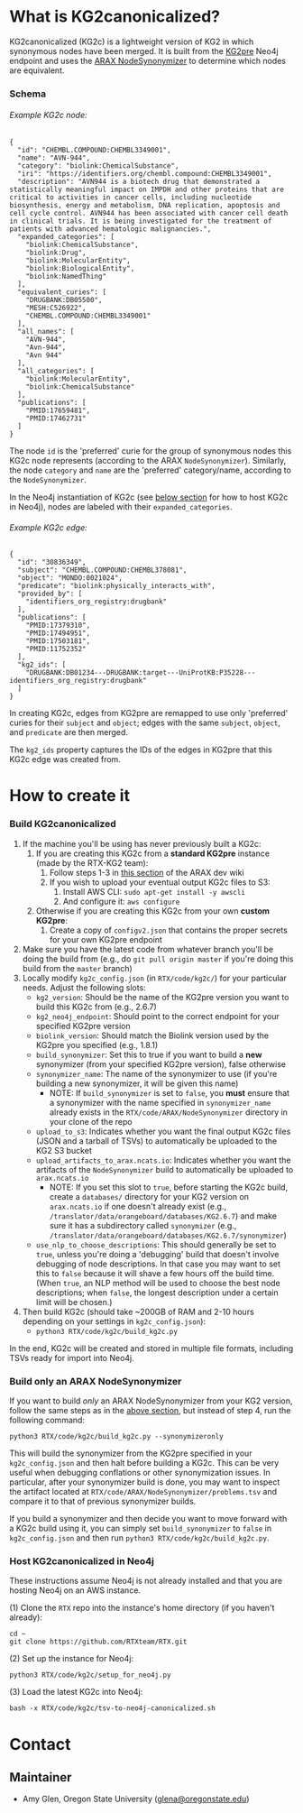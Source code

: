 # What is KG2canonicalized?

KG2canonicalized (KG2c) is a lightweight version of KG2 in which synonymous nodes have been merged. It is built from the [KG2pre](https://github.com/RTXteam/RTX-KG2) Neo4j endpoint and uses the [ARAX NodeSynonymizer](https://github.com/RTXteam/RTX/tree/master/code/ARAX/NodeSynonymizer) to determine which nodes are equivalent. 

### Schema

###### Example KG2c node:
```
{
  "id": "CHEMBL.COMPOUND:CHEMBL3349001",
  "name": "AVN-944",
  "category": "biolink:ChemicalSubstance",
  "iri": "https://identifiers.org/chembl.compound:CHEMBL3349001",
  "description": "AVN944 is a biotech drug that demonstrated a statistically meaningful impact on IMPDH and other proteins that are critical to activities in cancer cells, including nucleotide biosynthesis, energy and metabolism, DNA replication, apoptosis and cell cycle control. AVN944 has been associated with cancer cell death in clinical trials. It is being investigated for the treatment of patients with advanced hematologic malignancies.",
  "expanded_categories": [
    "biolink:ChemicalSubstance",
    "biolink:Drug",
    "biolink:MolecularEntity",
    "biolink:BiologicalEntity",
    "biolink:NamedThing"
  ],
  "equivalent_curies": [
    "DRUGBANK:DB05500",
    "MESH:C526922",
    "CHEMBL.COMPOUND:CHEMBL3349001"
  ],
  "all_names": [
    "AVN-944",
    "Avn-944",
    "Avn 944"
  ],
  "all_categories": [
    "biolink:MolecularEntity",
    "biolink:ChemicalSubstance"
  ],
  "publications": [
    "PMID:17659481",
    "PMID:17462731"
  ]
}
```
The node `id` is the 'preferred' curie for the group of synonymous nodes this KG2c node represents (according to the ARAX `NodeSynonymizer`). Similarly, the node `category` and `name` are the 'preferred' category/name, according to the `NodeSynonymizer`.

In the Neo4j instantiation of KG2c (see [below section](#host-kg2canonicalized-in-neo4j) for how to host KG2c in Neo4j), nodes are labeled with their `expanded_categories`.

###### Example KG2c edge:
```
{
  "id": "30836349",
  "subject": "CHEMBL.COMPOUND:CHEMBL378081",
  "object": "MONDO:0021024",
  "predicate": "biolink:physically_interacts_with",
  "provided_by": [
    "identifiers_org_registry:drugbank"
  ],
  "publications": [
    "PMID:17379310",
    "PMID:17494951",
    "PMID:17503181",
    "PMID:11752352"
  ],
  "kg2_ids": [
    "DRUGBANK:DB01234---DRUGBANK:target---UniProtKB:P35228---identifiers_org_registry:drugbank"
  ]
}
```
In creating KG2c, edges from KG2pre are remapped to use only 'preferred' curies for their `subject` and `object`; edges with the same `subject`, `object`, and `predicate` are then merged.

The `kg2_ids` property captures the IDs of the edges in KG2pre that this KG2c edge was created from. 

# How to create it

### Build KG2canonicalized

1. If the machine you'll be using has never previously built a KG2c:
    1. If you are creating this KG2c from a **standard KG2pre** instance (made by the RTX-KG2 team):
        1. Follow steps 1-3 in [this section](https://github.com/RTXteam/RTX/wiki/Dev-info#setting-up-for-local-dev-work-on-arax) of the ARAX dev wiki
        1. If you wish to upload your eventual output KG2c files to S3:
            1. Install AWS CLI: `sudo apt-get install -y awscli`
            1. And configure it: `aws configure`
    1. Otherwise if you are creating this KG2c from your own **custom KG2pre**:
        1. Create a copy of `configv2.json` that contains the proper secrets for your own KG2pre endpoint
1. Make sure you have the latest code from whatever branch you'll be doing the build from (e.g., do `git pull origin master` if you're doing this build from the `master` branch)
1. Locally modify `kg2c_config.json` (in `RTX/code/kg2c/`) for your particular needs. Adjust the following slots:
    - `kg2_version`: Should be the name of the KG2pre version you want to build this KG2c from (e.g., 2.6.7)
    - `kg2_neo4j_endpoint`: Should point to the correct endpoint for your specified KG2pre version
    - `biolink_version`: Should match the Biolink version used by the KG2pre you specified (e.g., 1.8.1)
    - `build_synonymizer`: Set this to true if you want to build a **new** synonymizer (from your specified KG2pre version), false otherwise
    - `synonymizer_name`: The name of the synonymizer to use (if you're building a new synonymizer, it will be given this name)
        - NOTE: If `build_synonymizer` is set to `false`, you **must** ensure that a synonymizer with the name specified in `synonymizer_name` already exists in the `RTX/code/ARAX/NodeSynonymizer` directory in your clone of the repo
    - `upload_to_s3`: Indicates whether you want the final output KG2c files (JSON and a tarball of TSVs) to automatically be uploaded to the KG2 S3 bucket
    - `upload_artifacts_to_arax.ncats.io`: Indicates whether you want the artifacts of the `NodeSynonymizer` build to automatically be uploaded to `arax.ncats.io`
        - NOTE: If you set this slot to `true`, before starting the KG2c build, create a `databases/` directory for your KG2 version on `arax.ncats.io` if one doesn't already exist (e.g., `/translator/data/orangeboard/databases/KG2.6.7`) and make sure it has a subdirectory called `synonymizer` (e.g., `/translator/data/orangeboard/databases/KG2.6.7/synonymizer`)
    - `use_nlp_to_choose_descriptions`: This should generally be set to `true`, unless you're doing a 'debugging' build that doesn't involve debugging of node descriptions. In that case you may want to set this to `false` because it will shave a few hours off the build time. (When `true`, an NLP method will be used to choose the best node descriptions; when `false`, the longest description under a certain limit will be chosen.)
1. Then build KG2c (should take ~200GB of RAM and 2-10 hours depending on your settings in `kg2c_config.json`):
    - `python3 RTX/code/kg2c/build_kg2c.py`

In the end, KG2c will be created and stored in multiple file formats, including TSVs ready for import into Neo4j.

### Build only an ARAX NodeSynonymizer

If you want to build _only_ an ARAX NodeSynonymizer from your KG2 version, follow the same steps as in the [above section](#build-kg2canonicalized),
but instead of step 4, run the following command:

```
python3 RTX/code/kg2c/build_kg2c.py --synonymizeronly
```

This will build the synonymizer from the KG2pre specified in your `kg2c_config.json` and then halt before building
a KG2c. This can be very useful when debugging conflations or other synonymization issues. In particular, after your
synonymizer build is done, you may want to inspect the artifact located at `RTX/code/ARAX/NodeSynonymizer/problems.tsv`
and compare it to that of previous synonymizer builds.

If you build a synonymizer and then decide you want to move forward with a KG2c build using it, you can simply set 
`build_synonymizer` to `false` in `kg2c_config.json` and then run `python3 RTX/code/kg2c/build_kg2c.py`.

### Host KG2canonicalized in Neo4j

These instructions assume Neo4j is not already installed and that you are hosting Neo4j on an AWS instance.

(1) Clone the `RTX` repo into the instance's home directory (if you haven't already):
```
cd ~
git clone https://github.com/RTXteam/RTX.git
```

(2) Set up the instance for Neo4j:
```
python3 RTX/code/kg2c/setup_for_neo4j.py
```

(3) Load the latest KG2c into Neo4j:
```
bash -x RTX/code/kg2c/tsv-to-neo4j-canonicalized.sh
```

# Contact
## Maintainer
- Amy Glen, Oregon State University (glena@oregonstate.edu)
